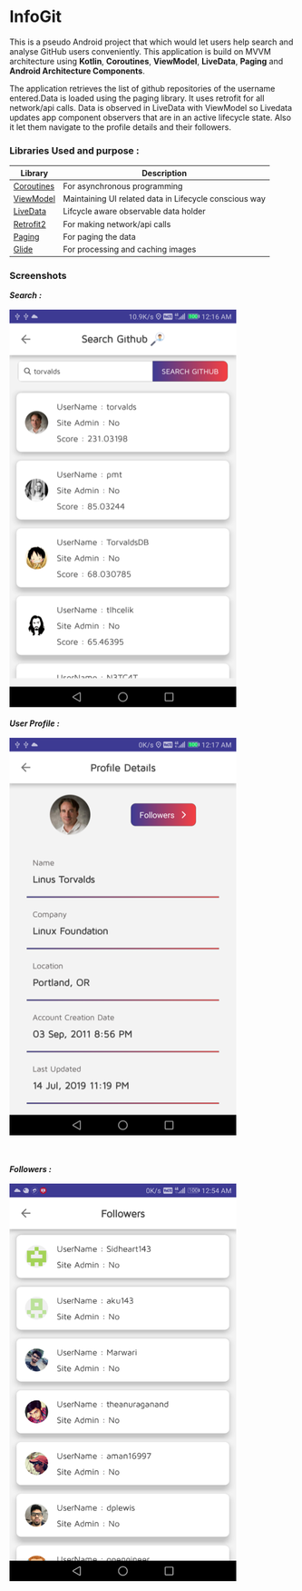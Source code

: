 # InfoGit
This is a pseudo Android project that which would let users help search and analyse GitHub users conveniently. 
This application is build on MVVM architecture using **Kotlin**, **Coroutines**, **ViewModel**, **LiveData**, **Paging** and **Android Architecture Components**.

The application retrieves the list of github repositories of  the username entered.Data is loaded using the paging library.
It uses retrofit for all network/api calls. Data is observed in LiveData with ViewModel so Livedata updates app component observers that are in an active lifecycle state.
Also it let them navigate to the profile details and their followers. 


### Libraries Used and purpose :
| Library | Description |
| ------------- | ------------- |
| [Coroutines](https://kotlinlang.org/docs/reference/coroutines-overview.html) | For asynchronous programming |
| [ViewModel](https://developer.android.com/topic/libraries/architecture/viewmodel) | Maintaining UI related data in Lifecycle conscious way |
| [LiveData](https://developer.android.com/topic/libraries/architecture/livedata) | Lifcycle aware observable data holder
| [Retrofit2](https://github.com/square/retrofit) | For making network/api calls |
| [Paging](https://developer.android.com/topic/libraries/architecture/paging) | For paging the data |
| [Glide](https://github.com/bumptech/glide) | For processing and caching images |

### Screenshots
_**Search :**_
<br><br>
<img src="/images/SS1.png" width="400" height="700"/>
<br><br>
_**User Profile :**_
<br><br>
<img src="/images/SS2.png" width="400" height="700"/>

<br><br>
_**Followers :**_
<br><br><img src="/images/SS 4.png" width="400" height="700"/>
